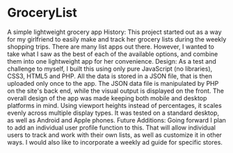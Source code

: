 # GroceryList
A simple lightweight grocery app
History:
This project started out as a way for my girlfriend to easily make and track her grocery lists during the weekly shopping trips.  There are many list apps out there.  However, I wanted to take what I saw as the best of each of the available options, and combine them into one lightweight app for her convenience.
Design:
As a test and challenge to myself, I built this using only pure JavaScript (no libraries), CSS3, HTML5 and PHP.  All the data is stored in a JSON file, that is then uploaded only once to the app.  The JSON data file is manipulated by PHP on the site's back end, while the visual output is displayed on the front.
The overall design of the app was made keeping both mobile and desktop platforms in mind.  Using viewport heights instead of percentages, it scales evenly across multiple display types.  It was tested on a standard desktop, as well as Android and Apple phones.
Future Additions:
Going forward I plan to add an individual user profile function to this.  That will allow individual users to track and work with their own lists, as well as customize it in other ways.  I would also like to incorporate a weekly ad guide for specific stores.
